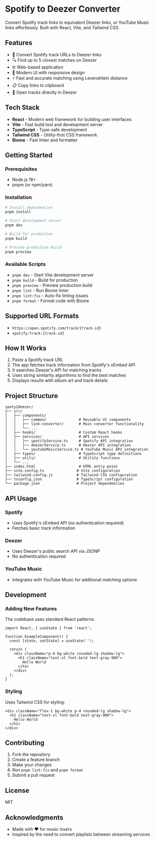 # Spotify to Deezer Converter

Convert Spotify track links to equivalent Deezer links, or YouTube Music links effortlessly. Built with React, Vite, and Tailwind CSS.

## Features

- 🎵 Convert Spotify track URLs to Deezer links
- 🔍 Find up to 5 closest matches on Deezer
- 🌐 Web-based application
- 🎨 Modern UI with responsive design
- ⚡ Fast and accurate matching using Levenshtein distance
- 📋 Copy links to clipboard
- 🔗 Open tracks directly in Deezer

## Tech Stack

- **React** - Modern web framework for building user interfaces
- **Vite** - Fast build tool and development server
- **TypeScript** - Type-safe development
- **Tailwind CSS** - Utility-first CSS framework
- **Biome** - Fast linter and formatter

## Getting Started

### Prerequisites

- Node.js 18+
- pnpm (or npm/yarn)

### Installation

```bash
# Install dependencies
pnpm install

# Start development server
pnpm dev

# Build for production
pnpm build

# Preview production build
pnpm preview
```

### Available Scripts

- `pnpm dev` - Start Vite development server
- `pnpm build` - Build for production
- `pnpm preview` - Preview production build
- `pnpm lint` - Run Biome linter
- `pnpm lint:fix` - Auto-fix linting issues
- `pnpm format` - Format code with Biome

## Supported URL Formats

- `https://open.spotify.com/track/{track-id}`
- `spotify:track:{track-id}`

## How It Works

1. Paste a Spotify track URL
2. The app fetches track information from Spotify's oEmbed API
3. It searches Deezer's API for matching tracks
4. Uses string similarity algorithms to find the best matches
5. Displays results with album art and track details

## Project Structure

```
spoty2deezer/
├── src/
│   ├── components/
│   │   ├── common/               # Reusable UI components
│   │   ├── link-converter/       # Main converter functionality
│   │   └── ...
│   ├── hooks/                    # Custom React hooks
│   ├── services/                 # API services
│   │   ├── spotifyService.ts     # Spotify API integration
│   │   ├── deezerService.ts      # Deezer API integration
│   │   └── youtubeMusicService.ts # YouTube Music API integration
│   ├── types/                    # TypeScript type definitions
│   ├── utils/                    # Utility functions
│   └── ...
├── index.html                    # HTML entry point
├── vite.config.ts               # Vite configuration
├── tailwind.config.js           # Tailwind CSS configuration
├── tsconfig.json                # TypeScript configuration
└── package.json                 # Project dependencies
```

## API Usage

### Spotify
- Uses Spotify's oEmbed API (no authentication required)
- Fetches basic track information

### Deezer
- Uses Deezer's public search API via JSONP
- No authentication required

### YouTube Music
- Integrates with YouTube Music for additional matching options

## Development

### Adding New Features

The codebase uses standard React patterns:

```tsx
import React, { useState } from 'react';

function ExampleComponent() {
  const [state, setState] = useState('');

  return (
    <div className="p-4 bg-white rounded-lg shadow-lg">
      <h1 className="text-xl font-bold text-gray-900">
        Hello World
      </h1>
    </div>
  );
}
```

### Styling

Uses Tailwind CSS for styling:

```tsx
<div className="flex-1 bg-white p-4 rounded-lg shadow-lg">
  <h1 className="text-xl font-bold text-gray-900">
    Hello World
  </h1>
</div>
```

## Contributing

1. Fork the repository
2. Create a feature branch
3. Make your changes
4. Run `pnpm lint:fix` and `pnpm format`
5. Submit a pull request

## License

MIT

## Acknowledgments

- Made with ❤️ for music lovers
- Inspired by the need to convert playlists between streaming services
